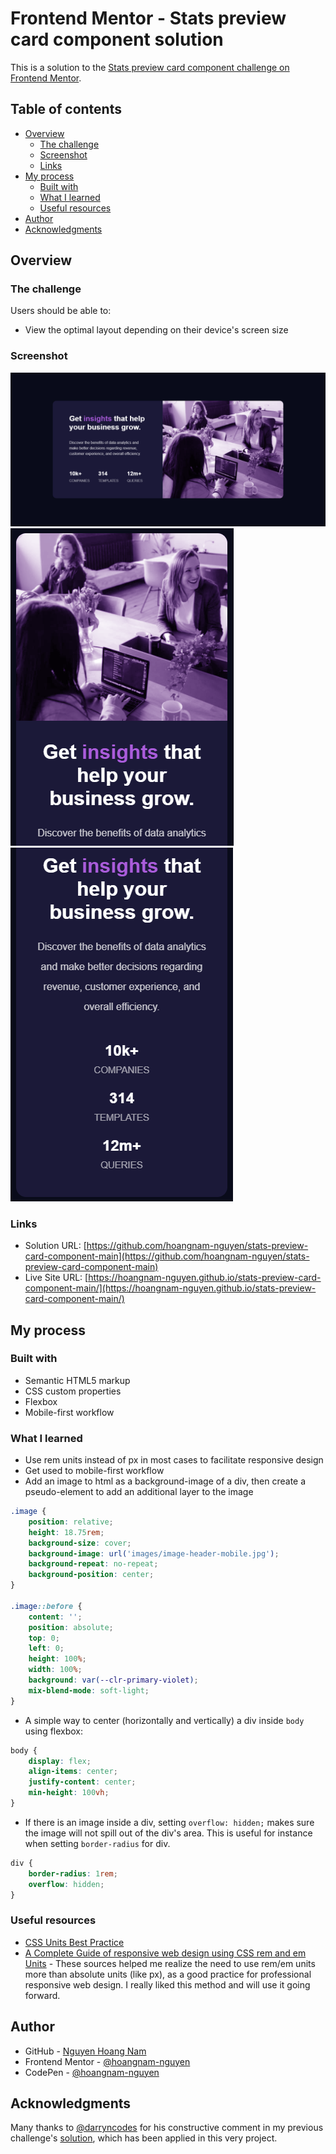 # Frontend Mentor - Stats preview card component solution

This is a solution to the [Stats preview card component challenge on Frontend Mentor](https://www.frontendmentor.io/challenges/stats-preview-card-component-8JqbgoU62).

## Table of contents

- [Overview](#overview)
  - [The challenge](#the-challenge)
  - [Screenshot](#screenshot)
  - [Links](#links)
- [My process](#my-process)
  - [Built with](#built-with)
  - [What I learned](#what-i-learned)
  - [Useful resources](#useful-resources)
- [Author](#author)
- [Acknowledgments](#acknowledgments)


## Overview

### The challenge

Users should be able to:

- View the optimal layout depending on their device's screen size

### Screenshot

![](./images/screenshot_desktop.png)
![](./images/screenshot_mobile1.png)
![](./images/screenshot_mobile2.png)


### Links

- Solution URL: [https://github.com/hoangnam-nguyen/stats-preview-card-component-main](https://github.com/hoangnam-nguyen/stats-preview-card-component-main)
- Live Site URL: [https://hoangnam-nguyen.github.io/stats-preview-card-component-main/](https://hoangnam-nguyen.github.io/stats-preview-card-component-main/)

## My process

### Built with

- Semantic HTML5 markup
- CSS custom properties
- Flexbox
- Mobile-first workflow


### What I learned

- Use rem units instead of px in most cases to facilitate responsive design
- Get used to mobile-first workflow
- Add an image to html as a background-image of a div, then create a pseudo-element to add an additional layer to the image

```css
.image {
    position: relative;
    height: 18.75rem;
    background-size: cover;
    background-image: url('images/image-header-mobile.jpg');
    background-repeat: no-repeat;
    background-position: center;
}

.image::before {
    content: '';
    position: absolute;
    top: 0;
    left: 0;
    height: 100%;
    width: 100%;
    background: var(--clr-primary-violet);
    mix-blend-mode: soft-light;
}
```

- A simple way to center (horizontally and vertically) a div inside `body` using flexbox:

```css
body {
    display: flex;
    align-items: center;
    justify-content: center;
    min-height: 100vh;
}
```

- If there is an image inside a div, setting `overflow: hidden;` makes sure the image will not spill out of the div's area. This is useful for instance when setting `border-radius` for div.

```css
div {
    border-radius: 1rem;
    overflow: hidden;
}
```


### Useful resources

- [CSS Units Best Practice](https://gist.github.com/basham/2175a16ab7c60ce8e001)
- [A Complete Guide of responsive web design using CSS rem and em Units](https://dev.to/romankhan/a-complete-guide-of-responsive-web-design-using-css-rem-and-em-units-4j6k) - These sources helped me realize the need to use rem/em units more than absolute units (like px), as a good practice for professional responsive web design. I really liked this method and will use it going forward.


## Author

- GitHub - [Nguyen Hoang Nam](https://github.com/hoangnam-nguyen)
- Frontend Mentor - [@hoangnam-nguyen](https://www.frontendmentor.io/profile/hoangnam-nguyen)
- CodePen - [@hoangnam-nguyen](https://codepen.io/hoangnam-nguyen)


## Acknowledgments

Many thanks to [@darryncodes](https://www.frontendmentor.io/profile/darryncodes) for his constructive comment in my previous challenge's [solution](https://github.com/hoangnam-nguyen/order-summary-component-main), which has been applied in this very project.



